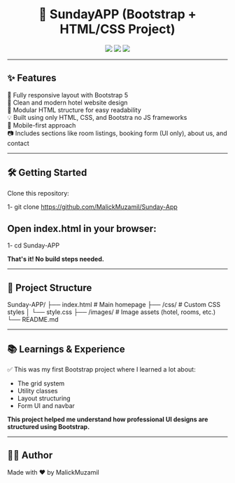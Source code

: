 <h1 align="center">🏨 SundayAPP (Bootstrap + HTML/CSS Project)</h1>

<p align="center">
  <img src="https://img.shields.io/badge/Built%20With-Bootstrap%20%2B%20HTML%2FCSS-purple?style=for-the-badge" />
  <img src="https://img.shields.io/badge/Responsive-Yes-brightgreen?style=for-the-badge" />
  <img src="https://img.shields.io/badge/Functionality-UI%20Only-lightgrey?style=for-the-badge" />
</p>

---

## ✨ Features

🔹 Fully responsive layout with Bootstrap 5  
🎯 Clean and modern hotel website design  
🧩 Modular HTML structure for easy readability  
💡 Built using only HTML, CSS, and Bootstra no JS frameworks  
📱 Mobile-first approach  
📷 Includes sections like room listings, booking form (UI only), about us, and contact

---

## 🛠️ Getting Started

Clone this repository:

1- git clone https://github.com/MalickMuzamil/Sunday-App

## Open index.html in your browser:
1- cd Sunday-APP

**That's it! No build steps needed.**


---


## 📁 Project Structure
 Sunday-APP/
 ├── index.html           # Main homepage
 ├── /css/                # Custom CSS styles
 │   └── style.css
 ├── /images/             # Image assets (hotel, rooms, etc.)
 └── README.md

---

## 📚 Learnings & Experience
✅ This was my first Bootstrap project where I learned a lot about:
- The grid system
- Utility classes
- Layout structuring
- Form UI and navbar

**This project helped me understand how professional UI designs are structured using Bootstrap.**

---

## 🧑‍💻 Author

Made with ❤️ by MalickMuzamil

<!-- 📧 Email: malikmuzamil92110@example.com | 💼 LinkedIn: linkedin.com/in/malik-muzamil -->

